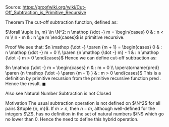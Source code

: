 # 

Source: https://proofwiki.org/wiki/Cut-Off_Subtraction_is_Primitive_Recursive



Theorem
The cut-off subtraction function, defined as:

$\forall \tuple {n, m} \in \N^2: n \mathop {\dot -} m = \begin{cases}
0 & : n < m \\
n - m & : n \ge m
\end{cases}$
is primitive recursive‎.


Proof
We see that:
$n \mathop {\dot -} \paren {m + 1} = \begin{cases}
0 & : n \mathop {\dot -} m = 0 \\
\paren {n \mathop {\dot -} m} - 1 & : n \mathop {\dot -} m > 0
\end{cases}$
Hence we can define cut-off subtraction as:

$n \mathop {\dot -} m = \begin{cases}
n & : m = 0 \\
\operatorname{pred} \paren {n \mathop {\dot -} \paren {m - 1} } & : m > 0
\end{cases}$
This is a definition by primitive recursion from the primitive recursive function $\operatorname{pred}$.
Hence the result.
$\blacksquare$


Also see
Natural Number Subtraction is not Closed


Motivation
The usual subtraction operation is not defined on $\N^2$ for all pairs $\tuple {n, m}$.
If $m > n$, then $n - m$, although well-defined for the integers $\Z$, has no definition in the set of natural numbers $\N$ which go no lower than $0$.
Hence the need to define this hybrid operation.





